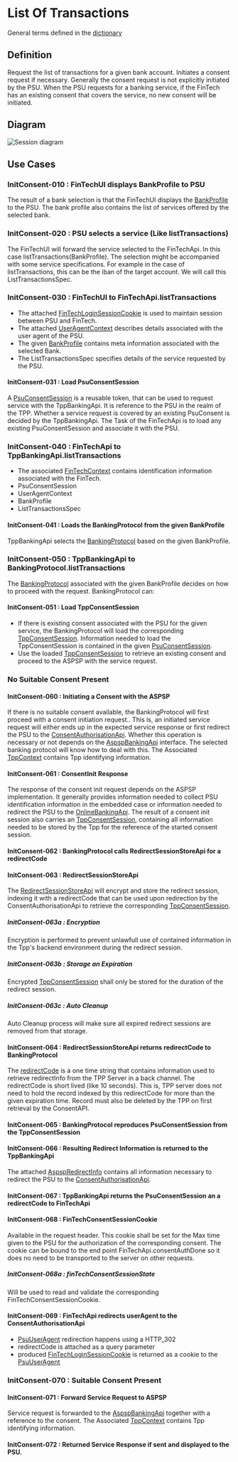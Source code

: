 # List Of Transactions
General terms defined in the [dictionary](dictionary.md)

## Definition
Request the list of transactions for a given bank account. Initiates a consent request if necessary. Generally the consent request is not explicitly initiated by the PSU. When the PSU requests for a banking service, if the FinTech has an existing consent that covers the service, no new consent will be initiated.

## Diagram
![Session diagram](http://www.plantuml.com/plantuml/proxy?src=https://raw.githubusercontent.com/adorsys/open-banking-gateway/gh-pages/docs/architecture/diagrams/useCases/4-initiateAisConsent.puml&fmt=svg&vvv=1&sanitize=true)  

## Use Cases
### InitConsent-010 : FinTechUI displays BankProfile to PSU
The result of a bank selection is that the FinTechUI displays the [BankProfile](describes.md#BankProfile) to the PSU. The bank profile also contains the list of services offered by the selected bank.

### InitConsent-020 : PSU selects a service (Like listTransactions)
The FinTechUI will forward the service selected to the FinTechApi. In this case listTransactions(BankProfile). The selection might be accompanied with some service specifications. For example in the case of listTransactions, this can be the iban of the target account. We will call this ListTransactionsSpec.

### InitConsent-030 : FinTechUI to FinTechApi.listTransactions
- The attached [FinTechLoginSessionCookie](dictionary.md#FinTechLoginSessionCookie) is used to maintain session between PSU and FinTech.
- The attached [UserAgentContext](dictionary.md#UserAgentContext) describes details associated with the user agent of the PSU.
- The given [BankProfile](dictionary.md#BankProfile) contains meta information associated with the selected Bank.
- The ListTransactionsSpec specifies details of the service requested by the PSU.

#### InitConsent-031 : Load PsuConsentSession
A [PsuConsentSession](dictionary.md#PsuConsentSession) is a reusable token, that can be used to request service with the TppBankingApi. It is reference to the PSU in the realm of the TPP.
Whether a service request is covered by an existing PsuConsent is decided by the TppBankingApi. The Task of the FinTechApi is to load any existing PsuConsentSession and associate it with the PSU.

### InitConsent-040 : FinTechApi to TppBankingApi.listTransactions
- The associated [FinTechContext](dictionary.md#FinTechContext) contains identification information associated with the FinTech.
- PsuConsentSession
- UserAgentContext
- BankProfile
- ListTransactionsSpec

#### InitConsent-041 : Loads the BankingProtocol from the given BankProfile
TppBankingApi selects the [BankingProtocol](dictionary.md#BankingProtocol) based on the given BankProfile.

### InitConsent-050 : TppBankingApi to BankingProtocol.listTransactions
The [BankingProtocol](dictionary.md#BankingProtocol) associated with the given BankProfile decides on how to proceed with the request. 
BankingProtocol can:

#### InitConsent-051 : Load TppConsentSession
- If there is existing consent associated with the PSU for the given service, the BankingProtocol will load the corresponding [TppConsentSession](dictionary.md#TppConsentSession). Information needed to load the TppConsentSession is contained in the given [PsuConsentSession](dictionary.md#PsuConsentSession).
- Use the loaded [TppConsentSession](dictionary.md#TppConsentSession) to retrieve an existing consent and proceed to the ASPSP with the service request.

### No Suitable Consent Present
#### InitConsent-060 : Initiating a Consent with the ASPSP
If there is no suitable consent available, the BankingProtocol will first proceed with a consent initiation request.. This is, an initiated service request will either ends up in the expected service response or first redirect the PSU to the [ConsentAuthorisationApi](dictionary.md#ConsentAuthorisationApi).
Whether this operation is necessary or not depends on the [AspspBankingApi](dictionary.mdAspspBankingApi) interface. The selected banking protocol will know how to deal with this.
The Associated [TppContext](dictionary.md#TppContext) contains Tpp identifying information.

#### InitConsent-061 : ConsentInit Response
The response of the consent init request depends on the ASPSP implementation. It generally provides information needed to collect PSU identification information in the embedded case or information needed to redirect the PSU to the [OnlineBankingApi](dictionary.md#OnlineBankingApi).
The result of a consent init session also carries an [TppConsentSession](dictionary.md#TppConsentSession), containing all information needed to be stored by the Tpp for the reference of the started consent session.

#### InitConsent-062 : BankingProtocol calls RedirectSessionStoreApi for a redirectCode

#### InitConsent-063 : RedirectSessionStoreApi
The [RedirectSessionStoreApi](dictionary.md#RedirectSessionStoreApi) will encrypt and store the redirect session, indexing it with a redirectCode that can be used upon redirection by the ConsentAuthorisationApi to retrieve the corresponding [TppConsentSession](dictionary.md#TppConsentSession).
 
##### InitConsent-063a : Encryption
Encryption is performed to prevent unlawfull use of contained information in the Tpp's backend environment during the redirect session.

##### InitConsent-063b : Storage an Expiration
Encrypted [TppConsentSession](dictionary.md#TppConsentSession) shall only be stored for the duration of the redirect session.

##### InitConsent-063c : Auto Cleanup
Auto Cleanup process will make sure all expired redirect sessions are removed from that storage.

#### InitConsent-064 : RedirectSessionStoreApi returns redirectCode to BankingProtocol
The [redirectCode](dictionary.md#redirectCode) is a one time string that contains information used to retrieve redirectInfo from the TPP Server in a back channel.
The redirectCode is short lived (like 10 seconds). This is, TPP server does not need to hold the record indexed by this redirectCode for more than the given expiration time. Record must also be deleted by the TPP on first retrieval by the ConsentAPI.

#### InitConsent-065 : BankingProtocol reproduces PsuConsentSession from the TppConsentSession

#### InitConsent-066 : Resulting Redirect Information is returned to the TppBankingApi
The attached [AspspRedirectInfo](dictionary.md#AspspRedirectInfo) contains all information necessary to redirect the PSU to the [ConsentAuthorisationApi](dictionary.md#ConsentAuthorisationApi).

#### InitConsent-067 : TppBankingApi returns the PsuConsentSession an a redirectCode to FinTechApi

#### InitConsent-068 : FinTechConsentSessionCookie
Available in the request header. This cookie shall be set for the Max time given to the PSU for the authorization of the corresponding consent. The cookie can be bound to the end point FinTechApi.consentAuthDone so it does no need to be transported to the server on other requests. 

##### InitConsent-068a : finTechConsentSessionState
Will be used to read and validate the corresponding FinTechConsentSessionCookie.

#### InitConsent-069 : FinTechApi redirects userAgent to the ConsentAuthorisationApi
- [PsuUserAgent](dictionary.md#PsuUserAgent) redirection happens using a HTTP_302
- redirectCode is attached as a query parameter
- produced [FinTechLoginSessionCookie](dictionary.md#FinTechLoginSessionCookie) is returned as a cookie to the [PsuUserAgent](dictionary.md#PsuUserAgent)

### InitConsent-070 : Suitable Consent Present

#### InitConsent-071 : Forward Service Request to ASPSP
Service request is forwarded to the [AspspBankingApi](dictionary.md#AspspBankingApi) together with a reference to the consent.
The Associated [TppContext](dictionary.md#TppContext) contains Tpp identifying information.

#### InitConsent-072 : Returned Service Response if sent and displayed to the PSU.

